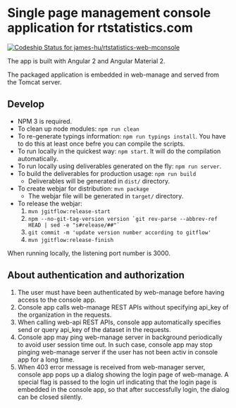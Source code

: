 # Single page management console application for rtstatistics.com

[ ![Codeship Status for james-hu/rtstatistics-web-mconsole](https://codeship.com/projects/dcfe6b60-0c41-0134-7457-368b7d3cc702/status?branch=master)](https://codeship.com/projects/156034)

The app is built with Angular 2 and Angular Material 2.

The packaged application is embedded in web-manage and served from the Tomcat server.

## Develop

* NPM 3 is required.
* To clean up node modules: `npm run clean`
* To re-generate typings information: `npm run typings install`. 
  You have to do this at least once befre you can compile the scripts.
* To run locally in the quickest way: `npm start`. 
  It will do the compilation automatically.
* To run locally using deliverables generated on the fly: `npm run server`.
* To build the deliverables for production usage: `npm run build`
  * Deliverables will be generated in `dist/` directory.
* To create webjar for distribution: `mvn package`
  * The webjar file will be generated in `target/` directory.
* To release the webjar: 
  1. `mvn jgitflow:release-start` 
  1. ``npm --no-git-tag-version version `git rev-parse --abbrev-ref HEAD | sed -e "s#release/##"` ``
  1. `git commit -m 'update version number according to gitflow'`
  1. `mvn jgitflow:release-finish`

When running locally, the listening port number is 3000.

## About authentication and authorization

1. The user must have been authenticated by web-manage before having access 
   to the console app.
1. Console app calls web-manage REST APIs without specifying api_key of the 
   organization in the requests.
1. When calling web-api REST APIs, console app automatically specifies send 
   or query api_key of the dataset in the requests.
1. Console app may ping web-manage server in background periodically to avoid
   user session time out. In such case, console app may stop pinging web-manage 
   server if the user has not been activ in console app for a long time.
1. When 403 error message is received from web-manager server, console app
   pops up a dialog showing the login page of web-manage. A special flag is
   passed to the login url indicating that the login page is embedded in the
   console app, so that after successfully login, the dialog can be closed silently.

